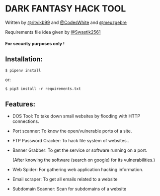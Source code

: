 # DARK FANTASY HACK TOOL
Written by [@ritvikb99](https://github.com/ritvikb99) and [@CodesWhite](https://github.com/codeswhite) and [@meuzgebre](https://github.com/meuzgebre)

Requirements file idea given by [@Swastik2561](https://github.com/Swastik2561)
#### For security purposes only !

## Installation:

    $ pipenv install
or:

	$ pip3 install -r requirements.txt

## Features:
- DOS Tool: To take down small websites by flooding with HTTP connections.
  
- Port scanner: To know the open/vulnerable ports of a site.
  
- FTP Password Cracker: To hack file system of websites..
  
- Banner Grabber: To get the service or software running on a port.
  
    (After knowing the software (search on google) for its vulnerabilities.)
    
- Web Spider: For gathering web application hacking information.
  
- Email scraper: To get all emails related to a website

- Subdomain Scanner: Scan for subdomains of a website
